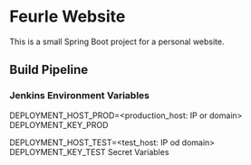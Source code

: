 # Feurle Website

This is a small Spring Boot project for a personal
website.


## Build Pipeline

### Jenkins Environment Variables

DEPLOYMENT_HOST_PROD=<production_host: IP or domain>
DEPLOYMENT_KEY_PROD


DEPLOYMENT_HOST_TEST=<test_host: IP od domain>
DEPLOYMENT_KEY_TEST
Secret Variables